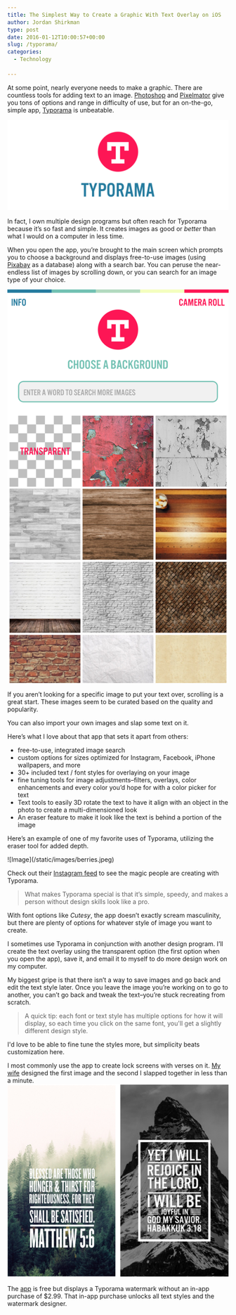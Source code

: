 ```yaml
---
title: The Simplest Way to Create a Graphic With Text Overlay on iOS
author: Jordan Shirkman
type: post
date: 2016-01-12T10:00:57+00:00
slug: /typorama/
categories:
  - Technology

---
```

At some point, nearly everyone needs to make a graphic. There are countless tools for adding text to an image. [Photoshop][1] and [Pixelmator](https://itunes.apple.com/us/app/pixelmator/id407963104?mt=12&at=11l4uNett) give you tons of options and range in difficulty of use, but for an on-the-go, simple app, [Typorama](https://itunes.apple.com/us/app/typorama-typography-generator/id978659937?mt=8&at=11l4uNett) is unbeatable.

![Image](/static/images/typorama-logo.jpeg) 

In fact, I own multiple design programs but often reach for Typorama because it’s so fast and simple. It creates images as good or _better_ than what I would on a computer in less time.

When you open the app, you’re brought to the main screen which prompts you to choose a background and displays free-to-use images (using [Pixabay](https://pixabay.com) as a database) along with a search bar. You can peruse the near-endless list of images by scrolling down, or you can search for an image type of your choice.

![Image](/static/images/typorama-main-screen.jpeg) 

If you aren’t looking for a specific image to put your text over, scrolling is a great start. These images seem to be curated based on the quality and popularity.

You can also import your own images and slap some text on it.

Here’s what I love about that app that sets it apart from others:

  * free-to-use, integrated image search
  * custom options for sizes optimized for Instagram, Facebook, iPhone wallpapers, and more
  * 30+ included text / font styles for overlaying on your image
  * fine tuning tools for image adjustments–filters, overlays, color enhancements and every color you’d hope for with a color picker for text
  * Text tools to easily 3D rotate the text to have it align with an object in the photo to create a multi-dimensioned look
  * An eraser feature to make it look like the text is behind a portion of the image

<p style="text-align: left;">
  Here’s an example of one of my favorite uses of Typorama, utilizing the eraser tool for added depth.
</p>

<p style="text-align: left;">
  ![Image](/static/images/berries.jpeg)
</p>

<p style="text-align: left;">
  Check out their <a href="https://www.instagram.com/typoramaapp/">Instagram feed</a> to see the magic people are creating with Typorama.
</p>



> <p style="text-align: left;">
>   What makes Typorama special is that it’s simple, speedy, and makes a person without design skills look like a pro.
> </p>

With font options like _Cutesy_, the app doesn’t exactly scream masculinity, but there are plenty of options for whatever style of image you want to create.

I sometimes use Typorama in conjunction with another design program. I’ll create the text overlay using the transparent option (the first option when you open the app), save it, and email it to myself to do more design work on my computer.

My biggest gripe is that there isn’t a way to save images and go back and edit the text style later. Once you leave the image you’re working on to go to another, you can’t go back and tweak the text–you’re stuck recreating from scratch.

> A quick tip: each font or text style has multiple options for how it will display, so each time you click on the same font, you'll get a slightly different design style.

I'd love to be able to fine tune the styles more, but simplicity beats customization here.

I most commonly use the app to create lock screens with verses on it. [My wife](http://nikishirkman.com) designed the first image and the second I slapped together in less than a minute.  
![Image](/static/images/vereses.jpeg) 

The [app](https://itunes.apple.com/us/app/typorama-typography-generator/id978659937?mt=8&at=11l4uNett) is free but displays a Typorama watermark without an in-app purchase of $2.99. That in-app purchase unlocks all text styles and the watermark designer.

 [1]: www.photoshop.com/products